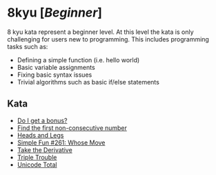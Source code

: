 # 8kyu [*Beginner*]
8 kyu kata represent a beginner level. At this level the kata is only challenging for users new to programming. This includes programming tasks such as:  
- Defining a simple function (i.e. hello world)  
- Basic variable assignments  
- Fixing basic syntax issues  
- Trivial algorithms such as basic if/else statements

## Kata

- [Do I get a bonus?](https://www.codewars.com/kata/56f6ad906b88de513f000d96/)  
- [Find the first non-consecutive number](https://www.codewars.com/kata/58f8a3a27a5c28d92e000144/)  
- [Heads and Legs](https://www.codewars.com/kata/heads-and-legs)  
- [Simple Fun #261: Whose Move](https://www.codewars.com/kata/simple-fun-number-261-whose-move/)  
- [Take the Derivative](https://www.codewars.com/kata/5963c18ecb97be020b0000a2/)  
- [Triple Trouble](https://www.codewars.com/kata/5704aea738428f4d30000914/)  
- [Unicode Total](https://www.codewars.com/kata/572b6b2772a38bc1e700007a/)
